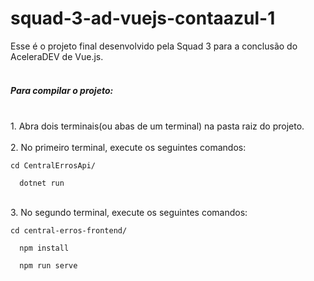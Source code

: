 # squad-3-ad-vuejs-contaazul-1

Esse é o projeto final desenvolvido pela Squad 3 para a conclusão do AceleraDEV de Vue.js.
<br><br>
##### **Para compilar o projeto:**
<br>
1. Abra dois terminais(ou abas de um terminal) na pasta raiz do projeto.
<br><br>
2. No primeiro terminal, execute os seguintes comandos:
  <pre><code>cd CentralErrosApi/<br>
  dotnet run</code></pre>
<br>
3. No segundo terminal, execute os seguintes comandos:
  <pre><code>cd central-erros-frontend/<br>
  npm install<br>
  npm run serve</code></pre>
